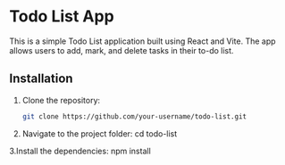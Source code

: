 # Todo List App

This is a simple Todo List application built using React and Vite. The app allows users to add, mark, and delete tasks in their to-do list.

## Installation

1. Clone the repository:
   ```bash
   git clone https://github.com/your-username/todo-list.git

2. Navigate to the project folder:
   cd todo-list

3.Install the dependencies:
   npm install

